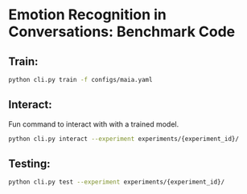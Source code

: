 # Emotion Recognition in Conversations: Benchmark Code

## Train:

```bash
python cli.py train -f configs/maia.yaml
```

## Interact:
Fun command to interact with with a trained model.

```bash
python cli.py interact --experiment experiments/{experiment_id}/
```

## Testing:

```bash
python cli.py test --experiment experiments/{experiment_id}/
```
